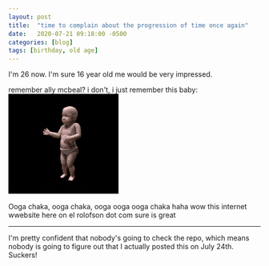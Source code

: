 ```yaml
---
layout: post
title:  "time to complain about the progression of time once again"
date:   2020-07-21 09:18:00 -0500
categories: [blog]
tags: [birthday, old age]
---
```


I'm 26 now. I'm sure 16 year old me would be very impressed.

remember ally mcbeal? i don't, i just remember this baby:  
![dancing baby](/assets/images/old-meme-is-old.gif)

Ooga chaka, ooga chaka, ooga ooga ooga chaka haha wow this internet wwebsite here on el rolofson dot com sure is great

---

I'm pretty confident that nobody's going to check the repo, which means nobody is going to figure out that I actually posted this on July 24th. Suckers!
